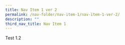 ```yaml
---
title: Nav Item 1 ver 2
permalink: /nav-folder/nav-item-1/nav-item-1-ver-2/
description: ""
third_nav_title: Nav Item 1
---
```

Test 1.2